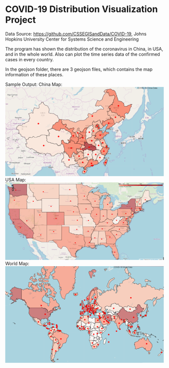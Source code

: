# COVID-19 Distribution Visualization Project
Data Source: https://github.com/CSSEGISandData/COVID-19, Johns Hopkins University Center for Systems Science and Engineering

The program has shown the distribution of the coronavirus in China, in USA, and in the whole world. Also can plot the time series data of the confirmed cases in every country.

In the geojson folder, there are 3 geojson files, which contains the map information of these places.

Sample Output:
China Map:
![China Map](https://github.com/Peteryang0922/COVID-19-Distribution-Visualization-Project/raw/master/Sample%20Output/COVID-19%20China%20Map.png)
USA Map:
![USA Map](https://github.com/Peteryang0922/COVID-19-Distribution-Visualization-Project/raw/master/Sample%20Output/COVID-19%20USA%20Map.png)
World Map:
![World Map](https://github.com/Peteryang0922/COVID-19-Distribution-Visualization-Project/raw/master/Sample%20Output/COVID-19%20World%20Map.png)
